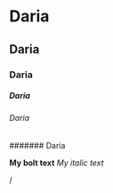 # Daria
## Daria
### Daria
##### Daria
###### Daria
####### Daria

**My bolt text**
*My italic text*




/

